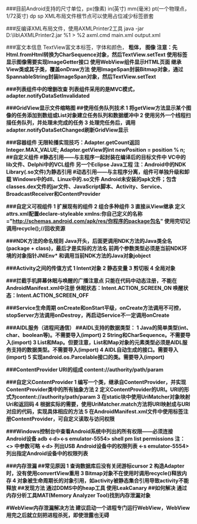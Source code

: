 ###目前Android支持的尺寸单位，px(像素) in(英寸) mm(毫米) pt(一个物理点，1/72英寸) dp sp
XML布局文件根节点<FrameLayout>可以使用<merge>占位减少标签嵌套

###反编译XML布局文件，使用AXMLPrinter2工具
java -jar D:\lib\AXMLPrinter2.jar %1 > %2
axml.cmd main.xml output.xml

###富文本信息
TextView富文本标签，<font>字体和颜色， <b>粗体， <img>图像
    注意：先Html.fromHtml转换为CharSequence对象，然后TextView.setText
    使用<img>标签显示图像需要实现ImageGetter接口
使用WebView组件显示HTML页面
继承View类或其子类，覆盖onDraw方法
使用ImageSpan封装Bitmap对象，通过SpannableString封装ImageSpan对象，然后TextView.setText

###列表组件中的增删改查
列表组件采用的是MVC模式，
adapter.notifyDataSetInvalidated

###GridView显示文件缩略图
##使用任务队列技术
1 将getView方法显示某个图像的任务添加到数组或List对象建立任务队列和数据缓冲中
2 使用另外一个线程扫描任务队列，并处理未完成的任务
3 处理完任务后，调用adapter.notifyDataSetChanged刷新GridView显示

###容器组件
无限轮播实现技巧：Adapter.getCount返回Integer.MAX_VALUE; Adapter.getView的int newPosition = position % n;
##自定义组件
#静态引用——与主程序一起封装在编译后的目标文件中
VC中的lib文件、Delphi中的VCL组件
另一个Eclipse Java工程
注：Android中的NDK Library(.so文件)为静态引用
#动态引用——与主程序分离，组件可单独升级和卸载
Windows中的dll、Linux中的.so文件
Android未安装的apk文件；包含classes.dex文件的jar文件、JavaScript脚本、Activity、Service、BroadcastReceiver和ContentProvider

###自定义可视组件
1 扩展现有的组件
2 组合多种组件
3 直接从View继承
定义attrs.xml配置declare-styleable
xmlns:你自己定义的名称="http://schemas.android.com/apk/res/你程序的package包名"
使用完切记调用recycle();//回收资源

###NDK方法的命名规则
Java开头，后面更调用NDK方法的Java类全名(package + class)，最后才是实际的方法名
前两个参数类型必须是当前NDK环境的对象指针JNIEnv* 和调用当前NDK方法的Java对象jobject

###Activity之间的传值方式
1 Intent对象
2 静态变量
3 剪切板
4 全局对象

###拦截手机屏幕休眠与唤醒的广播注意点
只能在代码中动态注册，不能在AndroidManifest.xml中注册
休眠状态：Intent.ACTION_SCREEN_ON
唤醒状态：Intent.ACTION_SCREEN_OFF

###Service生命周期
onCreate和onStart平级，onCreate方法调用不可控，stopServer方法调用onDestroy，再启动Service不一定调用onCreate

###AIDL服务（进程间通信）
##AIDL支持的数据类型：
1 Java的简单类型(int、char、boolean等)。不需要导入(import)
2 String和CharSequence。不需要导入(import)
3 List和Map。但要注意，List和Map对象的元素类型必须是AIDL服务支持的数据类型。不需要导入(import)
4 AIDL自动生成的接口。需要导入(import)
5 实现android.os.Parcelable接口的类。需要导入(import)

###ContentProvider URI的组成
content://authority/path/param

###自定义ContentProvider
1 编写一个类，继承自ContentProvider，并实现ContentProvider类中的所有抽象方法
2 定义ContentProvider的URI。URI的形式为content://authority/path/param
3 在static块中使用UriMatcher对象映射Uri和返回码
4 根据实际的需要，使用UriMatcher.match方法将URI映射成与URI对应的代码，实现具体相应的方法
5 在AndroidManifest.xml文件中使用<provider>标签注册ContentProvider，可自定义读取与访问权限

###Windows控制台中查看Android系统中列出的所有权限——必须连接Android设备
adb <-d><-s emulator-5554> shell pm list permissions
注：<> 中参数可略
    <-d> 列出USB Android设备中的权限列表
    <-s emulator-5554> 列出指定Android设备中的权限列表







###内存泄漏
##常见原因
1 查询数据库后没有关闭游标cursor
2 构造Adapter时，没有使用convertView重用
3 Bitmap对象不在使用时调用recycle()释放内存
4 对象被生命周期长的对象引用，如activity被静态集合引用导致activity不能释放
##发现方法
通过DDMS中的heap工具
使用LeakCanary
##如何解决
通过内存分析工具MAT(Memory Analyzer Tool)找到内存泄漏对象

#WebView内存泄漏解决方法
建议启动一个进程专门运行WebView，WebView用完之后就立刻把进程杀死，即使泄露也无碍